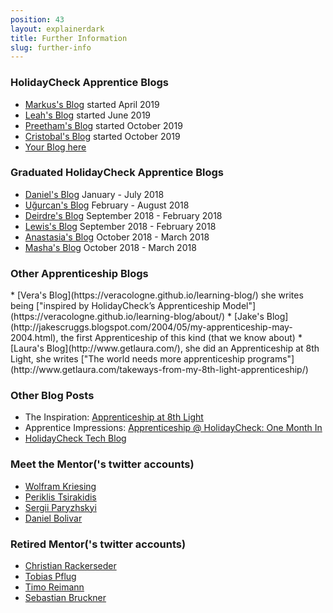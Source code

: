 ```yaml
---
position: 43
layout: explainerdark
title: Further Information
slug: further-info
---
```


<h3>HolidayCheck Apprentice Blogs</h3>

- [Markus's Blog](https://markusheilig.netlify.com/) started April 2019
- [Leah's Blog](https://leahchung.netlify.com/) started June 2019
- [Preetham's Blog](https://tp47.gitlab.io/kraft/post/) started October 2019
- [Cristobal's Blog](https://ceheiss.github.io/reflections/) started October 2019
- [Your Blog here](#how-to-apply)

<h3>Graduated HolidayCheck Apprentice Blogs</h3>

- [Daniel's Blog](https://www.dabolivar.com) January - July 2018
- [Uğurcan's Blog](https://www.sengitu.com/) February - August 2018
- [Deirdre's Blog](https://dbringas.netlify.com/) September 2018 - February 2018
- [Lewis's Blog](https://lewis-coleman-blog.netlify.com/) September 2018 - February 2018
- [Anastasia's Blog](https://ciatastrophe.netlify.com/) October 2018 - March 2018
- [Masha's Blog](https://mashareko.tk/) October 2018 - March 2018

<h3>Other Apprenticeship Blogs</h3>
* [Vera's Blog](https://veracologne.github.io/learning-blog/)
  she writes being ["inspired by HolidayCheck’s Apprenticeship Model"](https://veracologne.github.io/learning-blog/about/)
* [Jake's Blog](http://jakescruggs.blogspot.com/2004/05/my-apprenticeship-may-2004.html), the first
  Apprenticeship of this kind (that we know about)
* [Laura's Blog](http://www.getlaura.com/), she did an Apprenticeship at 8th Light,
  she writes ["The world needs more apprenticeship programs"](http://www.getlaura.com/takeways-from-my-8th-light-apprenticeship/)

<h3>Other Blog Posts</h3>

- The Inspiration: [Apprenticeship at 8th Light](http://techblog.holidaycheck.com/post/2017/10/05/apprenticeship-at-8thlight)
- Apprentice Impressions: [Apprenticeship @ HolidayCheck: One Month In](http://techblog.holidaycheck.com/post/2018/02/16/apprenticeship-one-month-after)
- [HolidayCheck Tech Blog](http://techblog.holidaycheck.com)

<h3>Meet the Mentor('s twitter accounts)</h3>

- [Wolfram Kriesing](https://twitter.com/wolframkriesing)
- [Periklis Tsirakidis](https://twitter.com/theperiklis)
- [Sergii Paryzhskyi](https://github.com/HeeL)
- [Daniel Bolivar](https://twitter.com/ddanielbee)

<h3>Retired Mentor('s twitter accounts)</h3>

- [Christian Rackerseder](https://twitter.com/CallistoShip)
- [Tobias Pflug](https://twitter.com/tpflug)
- [Timo Reimann](https://twitter.com/timoreimann)
- [Sebastian Bruckner](https://twitter.com/sebbruck)
